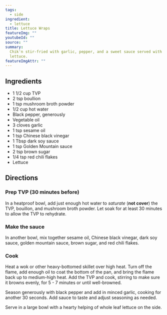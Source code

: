 ```yaml
---
tags:
  - side
ingredient:
  - lettuce
title: Lettuce Wraps
featureImg: ""
youtubeId: ""
source: ""
summary:
  Chik'n stir-fried with garlic, pepper, and a sweet sauce served with fresh
  lettuce.
featureImgAttr: ""
---
```


## Ingredients

- 1 1/2 cup TVP
- 2 tsp boullion
- 1 tsp mushroom broth powder
- 1/2 cup hot water
- Black pepper, generously
- Vegetable oil
- 3 cloves garlic
- 1 tsp sesame oil
- 1 tsp Chinese black vinegar
- 1 Tbsp dark soy sauce
- 1 tsp Golden Mountain sauce
- 2 tsp brown sugar
- 1/4 tsp red chili flakes
- Lettuce

## Directions

### Prep TVP (30 minutes before)

In a heatproof bowl, add just enough hot water to _saturate_ (**not cover**) the TVP, bouillon, and mushroom broth powder. Let soak for at least 30 minutes to allow the TVP to rehydrate.

### Make the sauce

In another bowl, mix together sesame oil, Chinese black vinegar, dark soy sauce, golden mountain sauce, brown sugar, and red chili flakes.

### Cook

Heat a wok or other heavy-bottomed skillet over high heat. Turn off the flame, add enough oil to coat the bottom of the pan, and bring the flame back up to medium-high heat. Add the TVP and cook, stirring to make sure it browns evenly, for 5 - 7 minutes or until well-browned.

Season generously with black pepper and add in minced garlic, cooking for another 30 seconds. Add sauce to taste and adjust seasoning as needed.

Serve in a large bowl with a hearty helping of whole leaf lettuce on the side.
